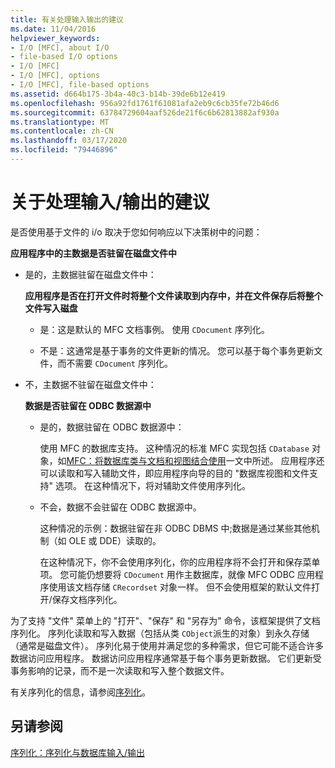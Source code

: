 ```yaml
---
title: 有关处理输入输出的建议
ms.date: 11/04/2016
helpviewer_keywords:
- I/O [MFC], about I/O
- file-based I/O options
- I/O [MFC]
- I/O [MFC], options
- I/O [MFC], file-based options
ms.assetid: d664b175-3b4a-40c3-b14b-39de6b12e419
ms.openlocfilehash: 956a92fd1761f61081afa2eb9c6cb35fe72b46d6
ms.sourcegitcommit: 63784729604aaf526de21f6c6b62813882af930a
ms.translationtype: MT
ms.contentlocale: zh-CN
ms.lasthandoff: 03/17/2020
ms.locfileid: "79446896"
---
```

# <a name="recommendations-for-handling-inputoutput"></a>关于处理输入/输出的建议

是否使用基于文件的 i/o 取决于您如何响应以下决策树中的问题：

**应用程序中的主数据是否驻留在磁盘文件中**

- 是的，主数据驻留在磁盘文件中：

     **应用程序是否在打开文件时将整个文件读取到内存中，并在文件保存后将整个文件写入磁盘**

   - 是：这是默认的 MFC 文档事例。 使用 `CDocument` 序列化。

   - 不是：这通常是基于事务的文件更新的情况。 您可以基于每个事务更新文件，而不需要 `CDocument` 序列化。

- 不，主数据不驻留在磁盘文件中：

     **数据是否驻留在 ODBC 数据源中**

   - 是的，数据驻留在 ODBC 数据源中：

      使用 MFC 的数据库支持。 这种情况的标准 MFC 实现包括 `CDatabase` 对象，如[MFC：将数据库类与文档和视图结合使用](../data/mfc-using-database-classes-with-documents-and-views.md)一文中所述。 应用程序还可以读取和写入辅助文件，即应用程序向导的目的 "数据库视图和文件支持" 选项。 在这种情况下，将对辅助文件使用序列化。

   - 不会，数据不会驻留在 ODBC 数据源中。

      这种情况的示例：数据驻留在非 ODBC DBMS 中;数据是通过某些其他机制（如 OLE 或 DDE）读取的。

      在这种情况下，你不会使用序列化，你的应用程序将不会打开和保存菜单项。 您可能仍想要将 `CDocument` 用作主数据库，就像 MFC ODBC 应用程序使用该文档存储 `CRecordset` 对象一样。 但不会使用框架的默认文件打开/保存文档序列化。

为了支持 "文件" 菜单上的 "打开"、"保存" 和 "另存为" 命令，该框架提供了文档序列化。 序列化读取和写入数据（包括从类 `CObject`派生的对象）到永久存储（通常是磁盘文件）。 序列化易于使用并满足您的多种需求，但它可能不适合许多数据访问应用程序。 数据访问应用程序通常基于每个事务更新数据。 它们更新受事务影响的记录，而不是一次读取和写入整个数据文件。

有关序列化的信息，请参阅[序列化](../mfc/serialization-in-mfc.md)。

## <a name="see-also"></a>另请参阅

[序列化：序列化与数据库输入/输出](../mfc/serialization-serialization-vs-database-input-output.md)
